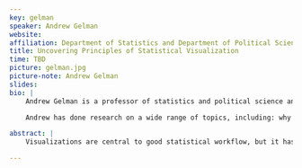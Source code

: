 ```yaml
---
key: gelman
speaker: Andrew Gelman
website: 
affiliation: Department of Statistics and Department of Political Science, Columbia University
title: Uncovering Principles of Statistical Visualization
time: TBD
picture: gelman.jpg
picture-note: Andrew Gelman
slides: 
bio: |
    Andrew Gelman is a professor of statistics and political science and director of the Applied Statistics Center at Columbia University. He has received the Outstanding Statistical Application award from the American Statistical Association, the award for best article published in the American Political Science Review, and the Council of Presidents of Statistical Societies award for outstanding contributions by a person under the age of 40. His books include Bayesian Data Analysis (with John Carlin, Hal Stern, David Dunson, Aki Vehtari, and Don Rubin), Teaching Statistics: A Bag of Tricks (with Deb Nolan), Data Analysis Using Regression and Multilevel/Hierarchical Models (with Jennifer Hill), Red State, Blue State, Rich State, Poor State: Why Americans Vote the Way They Do (with David Park, Boris Shor, and Jeronimo Cortina), and A Quantitative Tour of the Social Sciences (co-edited with Jeronimo Cortina).

    Andrew has done research on a wide range of topics, including: why it is rational to vote; why campaign polls are so variable when elections are so predictable; why redistricting is good for democracy; reversals of death sentences; police stops in New York City, the statistical challenges of estimating small effects; the probability that your vote will be decisive; seats and votes in Congress; social network structure; arsenic in Bangladesh; radon in your basement; toxicology; medical imaging; and methods in surveys, experimental design, statistical inference, computation, and graphics.

abstract: |
    Visualizations are central to good statistical workflow, but it has been difficult to establish general principles governing their use. We will try to back out some principles of visualization by considering examples of effective and ineffective uses of graphics in our own applied research. We consider connections between three goals of visualization: (a) vividly displaying results, (b) exploration of unexpected patterns in data, and (c) understanding fitted models.

---
```

